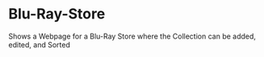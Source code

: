 # Blu-Ray-Store
Shows a Webpage for a Blu-Ray Store where the Collection can be added, edited, and Sorted
